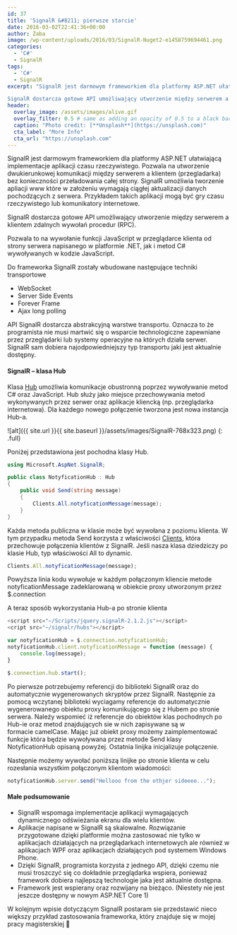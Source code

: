 ```yaml
---
id: 37
title: 'SignalR &#8211; pierwsze starcie'
date: 2016-03-02T22:41:36+00:00
author: Żaba
image: /wp-content/uploads/2016/03/SignalR-Nuget2-e1458759694461.png
categories:
  - 'C#'
  - SignalR
tags:
  - 'C#'
  - SignalR
excerpt: "SignalR jest darmowym frameworkiem dla platformy ASP.NET ułatwiającą implementacje aplikacji czasu rzeczywistego. Pozwala na utworzenie dwukierunkowej komunikacji między serwerem a klientem (przegladarka) bez konieczności przeładowania całej strony. SignalR umożliwia tworzenie apliacji www które w założeniu wymagają ciągłej aktualizacji danych pochodzących z serwera. Przykładem takich aplikacji mogą być gry czasu rzeczywistego lub komunikatory internetowe.

SignalR dostarcza gotowe API umożliwający utworzenie między serwerem a klientem zdalnych wywołań procedur (RPC)."
header:
  overlay_image: /assets/images/alive.gif
  overlay_filter: 0.5 # same as adding an opacity of 0.5 to a black background
  caption: "Photo credit: [**Unsplash**](https://unsplash.com)"
  cta_label: "More Info"
  cta_url: "https://unsplash.com"
---
```


SignalR jest darmowym frameworkiem dla platformy ASP.NET ułatwiającą implementacje aplikacji czasu rzeczywistego. Pozwala na utworzenie dwukierunkowej komunikacji między serwerem a klientem (przegladarka) bez konieczności przeładowania całej strony. SignalR umożliwia tworzenie apliacji www które w założeniu wymagają ciągłej aktualizacji danych pochodzących z serwera. Przykładem takich aplikacji mogą być gry czasu rzeczywistego lub komunikatory internetowe.

SignalR dostarcza gotowe API umożliwający utworzenie między serwerem a klientem zdalnych wywołań procedur (RPC).
  
Pozwala to na wywołanie funkcji JavaScript w przeglądarce klienta od strony serwera napisanego w platformie .NET, jak i metod C# wywoływanych w kodzie JavaScript.

Do frameworka SignalR zostały wbudowane następujące techniki transportowe

  * WebSocket
  * Server Side Events
  * Forever Frame
  * Ajax long polling

API SignalR dostarcza abstrakcyjną warstwe transportu. Oznacza to że programista nie musi martwić się o wsparcie technologiczne zapewniane przez przeglądarki lub systemy operacyjne na których działa serwer. SignalR sam dobiera najodpowiedniejszy typ transportu jaki jest aktualnie dostępny.

#### SignalR &#8211; klasa Hub

Klasa <a href="https://msdn.microsoft.com/query/dev14.query?appId=Dev14IDEF1&l=EN-US&k=k(Microsoft.AspNet.SignalR.Hub);k(TargetFrameworkMoniker-.NETFramework,Version%3Dv4.5.1);k(DevLang-csharp)&rd=true" target="_blank">Hub</a> umożliwia komunikacje obustronną poprzez wywoływanie metod C# oraz JavaScript. Hub służy jako miejsce przechowywania metod wykonywanych przez serwer oraz aplikacje kliencką (np. przeglądarka internetowa). Dla każdego nowego połączenie tworzona jest nowa instancja Hub-a.

![alt]({{ site.url }}{{ site.baseurl }}/assets/images/SignalR-768x323.png)
{: .full}

Poniżej przedstawiona jest pochodna klasy Hub.
```csharp
using Microsoft.AspNet.SignalR;

public class NotyficationHub : Hub
{
    public void Send(string message)
    {
        Clients.All.notyficationMessage(message);
    }
}
```

Każda metoda publiczna w klasie może być wywołana z poziomu klienta. W tym przypadku metoda Send korzysta z właściwości <a href="https://msdn.microsoft.com/en-us/library/microsoft.aspnet.signalr.hub.clients(v=vs.118).aspx" target="_blank">Clients</a>, która przechowuje połączenia klientów z SignalR. Jeśli nasza klasa dziedziczy po klasie Hub, typ właściwości All to dynamic.

```javascript
Clients.All.notyficationMessage(message);
```

Powyższa linia kodu wywołuje w każdym połączonym kliencie metode notyficationMessage zadeklarowaną w obiekcie proxy utworzonym przez $.connection

A teraz sposób wykorzystania Hub-a po stronie klienta

```javascript
<script src="~/Scripts/jquery.signalR-2.1.2.js"></script>
<cript src="~/signalr/hubs"></script>

var notyficationHub = $.connection.notyficationHub;
notyficationHub.client.notyficationMessage = function (message) {
    console.log(message);
}

$.connection.hub.start();
```

Po pierwsze potrzebujemy referencji do biblioteki SignalR oraz do automatycznie wygenerowanych skryptów przez SignalR. Następnie za pomocą wczytanej biblioteki wyciagamy referencje do automatycznie wygenerowanego obiektu proxy komunikującego się z Hubem po stronie serwera. Należy wspomieć iż referencje do obiektów klas pochodnych po Hub-ie oraz metod znajdujących sie w nich zapisywane są w formacie camelCase. Mając już obiekt proxy możemy zaimplementować funkcje która będzie wywoływana przez metode Send klasy NotyficationHub opisaną powyżej. Ostatnia linijka inicjalizuje połączenie.

Następnie możemy wywołać poniższą linijke po stronie klienta w celu rozesłania wszystkim połączonym klientom wiadomości:

```javascript
notyficationHub.server.send("Hellooo from the othjer sideeee...");
```

#### Małe podsumowanie

  * SignalR wspomaga implementacje aplikacji wymagających dynamicznego odświeżania ekranu dla wielu klientów.
  * Aplikacje napisane w SignalR są skalowalne. Rozwiązanie przygotowane dzięki platformie można zastosować nie tylko w aplikacjach działających na przeglądarkach internetowych ale również w aplikacjach WPF oraz aplikacjach działających pod systemem Windows Phone.
  * Dzięki SignalR, programista korzysta z jednego API, dzięki czemu nie musi troszczyć się co dokładnie przeglądarka wspiera, ponieważ framework dobiera najlepszą technologie jaka jest aktualnie dostępna.
  * Framework jest wspierany oraz rozwijany na bieżąco. (Niestety nie jest jeszcze dostępny w nowym ASP.NET Core 1)

W kolejnym wpisie dotyczącym SignalR postaram sie przedstawić nieco większy przykład zastosowania frameworka, który znajduje się w mojej pracy magisterskiej 🙂
